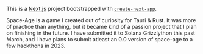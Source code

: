 This is a [Next.js](https://nextjs.org/) project bootstrapped with [`create-next-app`](https://github.com/vercel/next.js/tree/canary/packages/create-next-app).

Space-Age is a game I created out of curiosity for Tauri & Rust. It was more of practice than anything, but it became kind of a passion project that I plan on finishing in the future. I have submitted it to Solana Grizzlython this past March, and I have plans to submit atleast an 0.0 version of space-age to a few hackthons in 2023.
